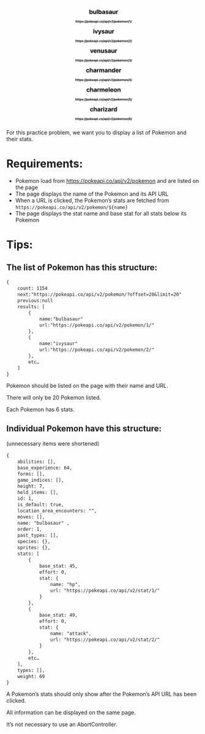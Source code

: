 ![Pokemon Example](./example.gif)

For this practice problem, we want you to display a list of Pokemon and their stats.

# Requirements:

- Pokemon load from https://pokeapi.co/api/v2/pokemon and are listed on the page
- The page displays the name of the Pokemon and its API URL
- When a URL is clicked, the Pokemon’s stats are fetched from `https://pokeapi.co/api/v2/pokemon/${name}`
- The page displays the stat name and base stat for all stats below its Pokemon

# Tips:

## The list of Pokemon has this structure:

```
{
	count: 1154
	next:"https://pokeapi.co/api/v2/pokemon/?offset=20&limit=20"
	previous:null
	results: [
		{
			name:"bulbasaur"
			url:"https://pokeapi.co/api/v2/pokemon/1/"
		},
		{
			name:"ivysaur"
			url:"https://pokeapi.co/api/v2/pokemon/2/"
		},
		etc…
	]
}
```

Pokemon should be listed on the page with their name and URL.

There will only be 20 Pokemon listed.

Each Pokemon has 6 stats.

## Individual Pokemon have this structure:
(unnecessary items were shortened)

```
{
    abilities: [],
    base_experience: 64,
    forms: [],
    game_indices: [],
    height: 7,
    held_items: [],
    id: 1,
    is_default: true,
    location_area_encounters: "",
    moves: [],
    name: "bulbasaur" ,
    order: 1,
    past_types: [],
    species: {},
    sprites: {},
    stats: [
        {
            base_stat: 45,
            effort: 0,
            stat: {
                name: "hp",
                url: "https://pokeapi.co/api/v2/stat/1/"
            }
        },
        {
            base_stat: 49,
            effort: 0,
            stat: {
                name: "attack",
                url: "https://pokeapi.co/api/v2/stat/2/"
            }
        },
        etc…
    ],
    types: [],
    weight: 69
}
```

A Pokemon’s stats should only show after the Pokemon’s API URL has been clicked.

All information can be displayed on the same page.

It’s not necessary to use an AbortController.
